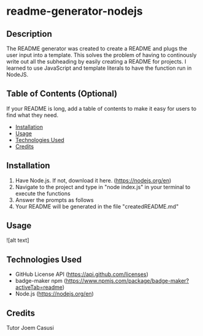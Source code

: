 # readme-generator-nodejs

## Description

The README generator was created to create a README and plugs the user input into a template. This solves the problem of having to continously write out all the subheading by easily creating a README for projects. I learned to use JavaScript and template literals to have the function run in NodeJS. 

## Table of Contents (Optional)

If your README is long, add a table of contents to make it easy for users to find what they need.

- [Installation](#installation)
- [Usage](#usage)
- [Technologies Used](#technologies-used)
- [Credits](#credits)

## Installation

1. Have Node.js. If not, download it here. (https://nodejs.org/en)
2. Navigate to the project and type in "node index.js" in your terminal to execute the functions
3. Answer the prompts as follows
4. Your README will be generated in the file "createdREADME.md"

## Usage

![alt text]

## Technologies Used
- GitHub License API (https://api.github.com/licenses)
- badge-maker npm (https://www.npmjs.com/package/badge-maker?activeTab=readme)
- Node.js (https://nodejs.org/en)

## Credits
Tutor Joem Casusi